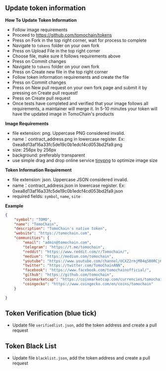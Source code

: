 ## Update token information

**How To Update Token Information**
- Follow image requirements
- Proceed to https://github.com/tomochain/tokens
- Press on Fork in the top right corner, wait for process to complete
- Navigate to `tokens` folder on your own fork
- Press on Upload File in the top right corner
- Choose file, make sure it follows requirements above
- Press on Commit changes
- Navigate to `tokens` folder on your own fork
- Press on Create new file in the top right corner
- Follow token information requirements and create the file
- Press on Commit changes
- Press on New pull request on your own fork page and submit it by pressing on Create pull request!
- Press on Create pull request
- Once tests have completed and verified that your image follows all requirements, a maintainer will merge it. In 5-10 minutes your token will have the updated image in TomoChain's products

**Image Requirements**

- file extension: png. Uppercase PNG considered invalid.
- name：contract_address.png in lowercase register. Ex: 0xea8d13af16a33fc5de19c0b1edcf4cd053bd2fa9.png
- size: 256px by 256px
- background: preferably transparent
- use simple drag and drop online service [tinypng](https://tinypng.com/) to optimize image size


**Token Information Requirement**

- file extension: json. Uppercase JSON considered invalid.
- name：contract_address.json in lowercase register. Ex: 0xea8d13af16a33fc5de19c0b1edcf4cd053bd2fa9.json
- required fields: `symbol`, `name`, `site`

**Example**

```json
{
    "symbol": "TOMO",
    "name": "TomoChain",
    "description": "TomoChain's native token",
    "website": "https://tomochain.com",
    "communities": {
        "email": "admin@tomochain.com",
        "telegram": "https://t.me/tomochain",
        "reddit": "https://www.reddit.com/r/Tomochain/",
        "medium": "https://medium.com/tomochain",
        "youtube": "https://www.youtube.com/channel/UCXZ2rmjM84qS80RCj6vQ1gw",
        "twitter": "https://twitter.com/TomoChainANN",
        "facebook": "https://www.facebook.com/tomochainofficial/",
        "github": "https://github.com/tomochain",
        "coinmarketcap": "https://coinmarketcap.com/currencies/tomochain/",
        "coingecko": "https://www.coingecko.com/en/coins/tomochain"
    }
    
}
```

## Token Verification (blue tick)

- Update file `verifiedlist.json`, add the token address and create a pull request

## Token Black List

- Update file `blacklist.json`, add the token address and create a pull request
